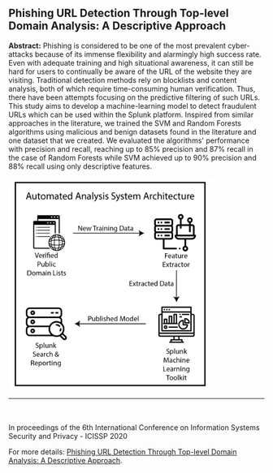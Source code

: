 ## Phishing URL Detection Through Top-level Domain Analysis: A Descriptive Approach

**Abstract:** Phishing is considered to be one of the most prevalent cyber-attacks because of its immense flexibility and alarmingly high success rate. Even with adequate training and high situational awareness, it can still be hard for users to continually be aware of the URL of the website they are visiting. Traditional detection methods rely on blocklists and content analysis, both of which require time-consuming human verification. Thus, there have been attempts focusing on the predictive filtering of such URLs. This study aims to develop a machine-learning model to detect fraudulent URLs which can be used within the Splunk platform. Inspired from similar approaches in the literature, we trained the SVM and Random Forests algorithms using malicious and benign datasets found in the literature and one dataset that we created. We evaluated the algorithms' performance with precision and recall, reaching up to 85% precision and 87% recall in the case of Random Forests while SVM achieved up to 90% precision and 88% recall using only descriptive features.


<picture>
    <source type="images/webp" srcset="/images/Phishing_Url_Detection_Splunk.webp" />
    <source type="images/png" srcset="/images/Phishing_Url_Detection_Splunk.png" />
    <img class="z-depth-1" src="/images/Phishing_Url_Detection_Splunk.png" alt="Phishing URL Detection Through Top-level Domain Analysis: A Descriptive Approach" width="80%">
</picture>

---

<br><br>
In proceedings of the 6th International Conference on Information Systems Security and Privacy - ICISSP 2020

For more details: [Phishing URL Detection Through Top-level Domain Analysis: A Descriptive Approach](https://arxiv.org/abs/2005.06599).
